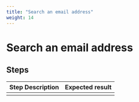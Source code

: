 ```yaml
---
title: "Search an email address"
weight: 14
---
```


# Search an email address
## Steps
| Step Description | Expected result |
| ----- | ----- |
|  |  |
